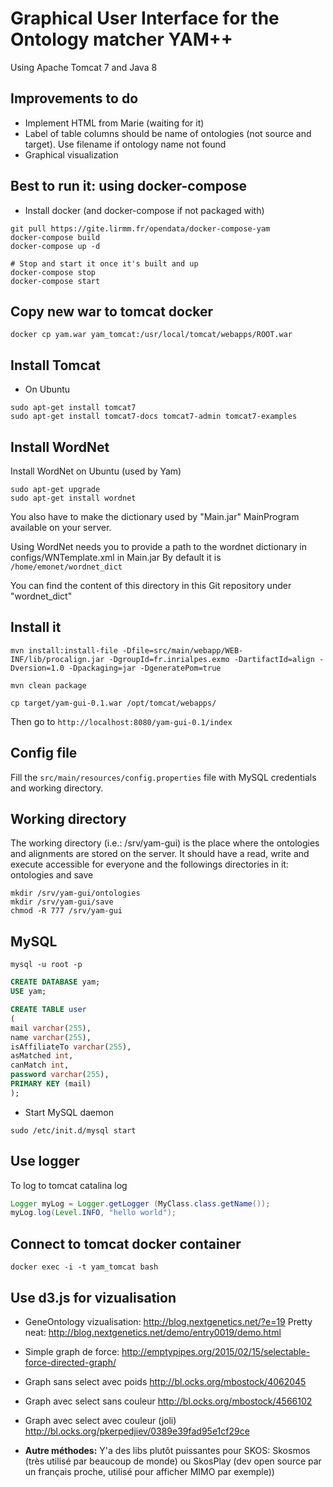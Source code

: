 # Graphical User Interface for the Ontology matcher YAM++

Using Apache Tomcat 7 and Java 8

## Improvements to do

* Implement HTML from Marie (waiting for it)
* Label of table columns should be name of ontologies (not source and target). Use filename if ontology name not found
* Graphical visualization 

## Best to run it: using docker-compose

* Install docker (and docker-compose if not packaged with)

```shell
git pull https://gite.lirmm.fr/opendata/docker-compose-yam
docker-compose build
docker-compose up -d

# Stop and start it once it's built and up
docker-compose stop
docker-compose start
```

## Copy new war to tomcat docker

```
docker cp yam.war yam_tomcat:/usr/local/tomcat/webapps/ROOT.war
```

## Install Tomcat

* On Ubuntu

```shell
sudo apt-get install tomcat7
sudo apt-get install tomcat7-docs tomcat7-admin tomcat7-examples
```

## Install WordNet

Install WordNet on Ubuntu (used by Yam)

```shell
sudo apt-get upgrade
sudo apt-get install wordnet
```

You also have to make the dictionary used by "Main.jar" MainProgram available on your server.

Using WordNet needs you to provide a path to the wordnet dictionary in configs/WNTemplate.xml in Main.jar
By default it is `/home/emonet/wordnet_dict`

You can find the content of this directory in this Git repository under "wordnet_dict"

## Install it

```shell
mvn install:install-file -Dfile=src/main/webapp/WEB-INF/lib/procalign.jar -DgroupId=fr.inrialpes.exmo -DartifactId=align -Dversion=1.0 -Dpackaging=jar -DgeneratePom=true

mvn clean package

cp target/yam-gui-0.1.war /opt/tomcat/webapps/
```

Then go to `http://localhost:8080/yam-gui-0.1/index`


## Config file

Fill the `src/main/resources/config.properties` file with MySQL credentials and working directory.

## Working directory

The working directory (i.e.: /srv/yam-gui) is the place where the ontologies and alignments are stored on the server. It should have a read, write and execute accessible for everyone and the followings directories in it: ontologies and save

```shell
mkdir /srv/yam-gui/ontologies
mkdir /srv/yam-gui/save
chmod -R 777 /srv/yam-gui
```

## MySQL

`mysql -u root -p`

```sql
CREATE DATABASE yam;
USE	yam;

CREATE TABLE user
(
mail varchar(255),
name varchar(255),
isAffiliateTo varchar(255),
asMatched int,
canMatch int,
password varchar(255),
PRIMARY KEY (mail)
);
```

* Start MySQL daemon

`sudo /etc/init.d/mysql start`


## Use logger

To log to tomcat catalina log
```java
Logger myLog = Logger.getLogger (MyClass.class.getName());
myLog.log(Level.INFO, "hello world");
```

## Connect to tomcat docker container

```
docker exec -i -t yam_tomcat bash
```

## Use d3.js for vizualisation

<script src="https://d3js.org/d3.v4.min.js"></script>

* GeneOntology vizualisation: http://blog.nextgenetics.net/?e=19
  Pretty neat: http://blog.nextgenetics.net/demo/entry0019/demo.html

* Simple graph de force:
  http://emptypipes.org/2015/02/15/selectable-force-directed-graph/

* Graph sans select avec poids
  http://bl.ocks.org/mbostock/4062045

* Graph avec select sans couleur
  http://bl.ocks.org/mbostock/4566102

* Graph avec select avec couleur (joli)
  http://bl.ocks.org/pkerpedjiev/0389e39fad95e1cf29ce

* **Autre méthodes:**
  Y'a des libs plutôt puissantes pour SKOS: Skosmos (très utilisé par beaucoup de monde) ou SkosPlay (dev open source par un français proche, utilisé pour afficher MIMO par exemple))
